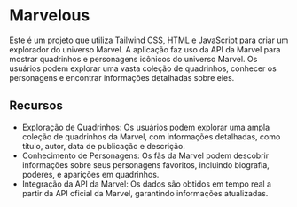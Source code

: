 # Marvelous
Este é um projeto que utiliza Tailwind CSS, HTML e JavaScript para criar um explorador do universo Marvel. A aplicação faz uso da API da Marvel para mostrar quadrinhos e personagens icônicos do universo Marvel. Os usuários podem explorar uma vasta coleção de quadrinhos, conhecer os personagens e encontrar informações detalhadas sobre eles.

## Recursos
- Exploração de Quadrinhos: Os usuários podem explorar uma ampla coleção de quadrinhos da Marvel, com informações detalhadas, como título, autor, data de publicação e descrição.
- Conhecimento de Personagens: Os fãs da Marvel podem descobrir informações sobre seus personagens favoritos, incluindo biografia, poderes, e aparições em quadrinhos.
- Integração da API da Marvel: Os dados são obtidos em tempo real a partir da API oficial da Marvel, garantindo informações atualizadas.
